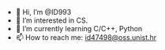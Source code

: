 - 👋 Hi, I’m @ID993
- 👀 I’m interested in CS.
- 🌱 I’m currently learning C/C++, Python
- 📫 How to reach me: id47498@oss.unist.hr

<!---
ID993/ID993 is a ✨ special ✨ repository because its `README.md` (this file) appears on your GitHub profile.
You can click the Preview link to take a look at your changes.
--->
